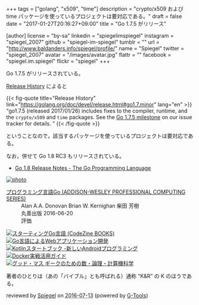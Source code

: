 +++
tags = ["golang", "x509", "time"]
description = "crypto/x509 および time パッケージを使っているプロジェクトは要対応である。"
draft = false
date = "2017-01-27T20:16:27+09:00"
title = "Go 1.7.5 がリリース"

[author]
  license = "by-sa"
  linkedin = "spiegelimspiegel"
  instagram = "spiegel_2007"
  github = "spiegel-im-spiegel"
  tumblr = ""
  url = "http://www.baldanders.info/spiegel/profile/"
  name = "Spiegel"
  twitter = "spiegel_2007"
  avatar = "/images/avatar.jpg"
  flattr = ""
  facebook = "spiegel.im.spiegel"
  flickr = "spiegel"
+++

Go 1.7.5 がリリースされている。

[Release History](https://golang.org/doc/devel/release.html#go1.7.minor) によると

{{< fig-quote title="Release History" link="https://golang.org/doc/devel/release.html#go1.7.minor" lang="en" >}}
<q>go1.7.5 (released 2017/01/26) includes fixes to the compiler, runtime, and the <code>crypto/x509</code> and <code>time</code> packages. See the <a href="https://github.com/golang/go/issues?q=milestone%3AGo1.7.5">Go 1.7.5 milestone</a> on our issue tracker for details. </q>
{{< /fig-quote >}}

ということなので，該当するパッケージを使っているプロジェクトは要対応である。

なお，併せて Go 1.8 RC3 もリリースされている。

- [Go 1.8 Release Notes - The Go Programming Language](https://beta.golang.org/doc/go1.8)

<div class="hreview" ><a class="item url" href="http://www.amazon.co.jp/exec/obidos/ASIN/4621300253/baldandersinf-22/"><img src="http://ecx.images-amazon.com/images/I/410V3ulwP5L._SL160_.jpg" alt="photo" class="photo"  /></a><dl ><dt class="fn"><a class="item url" href="http://www.amazon.co.jp/exec/obidos/ASIN/4621300253/baldandersinf-22/">プログラミング言語Go (ADDISON-WESLEY PROFESSIONAL COMPUTING SERIES)</a></dt><dd>Alan A.A. Donovan Brian W. Kernighan 柴田 芳樹 </dd><dd>丸善出版 2016-06-20</dd><dd>評価<abbr class="rating" title="5"><img src="http://g-images.amazon.com/images/G/01/detail/stars-5-0.gif" alt="" /></abbr> </dd></dl><p class="similar"><a href="http://www.amazon.co.jp/exec/obidos/ASIN/4798142417/baldandersinf-22/" target="_top"><img src="http://images.amazon.com/images/P/4798142417.09._SCTHUMBZZZ_.jpg"  alt="スターティングGo言語 (CodeZine BOOKS)"  /></a> <a href="http://www.amazon.co.jp/exec/obidos/ASIN/4873117526/baldandersinf-22/" target="_top"><img src="http://images.amazon.com/images/P/4873117526.09._SCTHUMBZZZ_.jpg"  alt="Go言語によるWebアプリケーション開発"  /></a> <a href="http://www.amazon.co.jp/exec/obidos/ASIN/4865940391/baldandersinf-22/" target="_top"><img src="http://images.amazon.com/images/P/4865940391.09._SCTHUMBZZZ_.jpg"  alt="Kotlinスタートブック -新しいAndroidプログラミング"  /></a> <a href="http://www.amazon.co.jp/exec/obidos/ASIN/4839959234/baldandersinf-22/" target="_top"><img src="http://images.amazon.com/images/P/4839959234.09._SCTHUMBZZZ_.jpg"  alt="Docker実戦活用ガイド"  /></a> <a href="http://www.amazon.co.jp/exec/obidos/ASIN/4274218961/baldandersinf-22/" target="_top"><img src="http://images.amazon.com/images/P/4274218961.09._SCTHUMBZZZ_.jpg"  alt="グッド・マス ギークのための数・論理・計算機科学"  /></a> </p>
<p class="description">著者のひとりは（あの「バイブル」とも呼ばれる）通称 “K&amp;R” の K のほうである。</p>
<p class="gtools" >reviewed by <a href='#maker' class='reviewer'>Spiegel</a> on <abbr class="dtreviewed" title="2016-07-13">2016-07-13</abbr> (powered by <a href="http://www.goodpic.com/mt/aws/index.html" >G-Tools</a>)</p>
</div>
